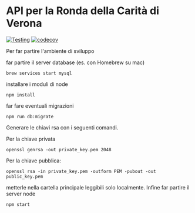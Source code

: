# API per la Ronda della Carità di Verona

[![Testing](https://github.com/andreacanton/ronda-api/actions/workflows/node.js.yml/badge.svg)](https://github.com/andreacanton/ronda-api/actions/workflows/node.js.yml) 
[![codecov](https://codecov.io/gh/andreacanton/ronda-api/branch/master/graph/badge.svg?token=ZIXPRXVF9J)](https://codecov.io/gh/andreacanton/ronda-api)

Per far partire l'ambiente di sviluppo

far partire il server database (es. con Homebrew su mac)

```shell
brew services start mysql
```

installare i moduli di node

```shell
npm install
```

far fare eventuali migrazioni

```shell
npm run db:migrate
```

Generare le chiavi rsa con i seguenti comandi.

Per la chiave privata

```shell
openssl genrsa -out private_key.pem 2048
```

Per la chiave pubblica:

```shell
openssl rsa -in private_key.pem -outform PEM -pubout -out public_key.pem
```

metterle nella cartella principale leggibili solo localmente.
Infine far partire il server node

```shell
npm start
```

